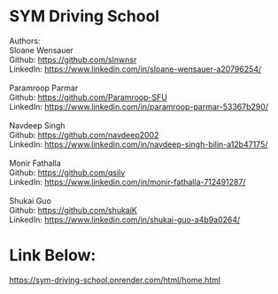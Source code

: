 # SYM Driving School
Authors: <br>
Sloane Wensauer<br> Github: https://github.com/slnwnsr<br> LinkedIn: https://www.linkedin.com/in/sloane-wensauer-a20796254/<br><br>
Paramroop Parmar<br> Github: https://github.com/Paramroop-SFU<br> LinkedIn: https://www.linkedin.com/in/paramroop-parmar-53367b290/<br><br>
Navdeep Singh<br> Github: https://github.com/navdeep2002<br> LinkedIn: https://www.linkedin.com/in/navdeep-singh-bilin-a12b47175/<br><br>
Monir Fathalla<br> Github: https://github.com/qsilv<br> LinkedIn: https://www.linkedin.com/in/monir-fathalla-712491287/<br><br>
Shukai Guo<br> Github: https://github.com/shukaiK<br> LinkedIn: https://www.linkedin.com/in/shukai-guo-a4b9a0264/<br>

# Link Below:
https://sym-driving-school.onrender.com/html/home.html
